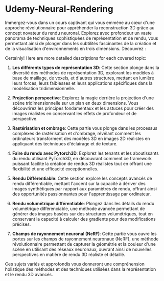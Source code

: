 # Udemy-Neural-Rendering

Immergez-vous dans un cours captivant qui vous emmène au cœur d'une approche révolutionnaire pour appréhender la reconstruction 3D grâce au concept novateur du rendu neuronal. Explorez avec profondeur un vaste panorama de techniques sophistiquées de représentation et de rendu, vous permettant ainsi de plonger dans les subtilités fascinantes de la création et de la visualisation d'environnements en trois dimensions. Découvrez :

Certainly! Here are more detailed descriptions for each covered topic:

1. **Les différents types de représentation 3D**: Cette section plonge dans la diversité des méthodes de représentation 3D, explorant les modèles à base de maillage, de voxels, et d'autres structures, mettant en lumière leurs forces, leurs faiblesses et leurs applications spécifiques dans la modélisation tridimensionnelle.

2. **Projection perspective**: Explorez la magie derrière la projection d'une scène tridimensionnelle sur un plan en deux dimensions. Vous découvrirez les principes fondamentaux et les astuces pour créer des images réalistes en conservant les effets de profondeur et de perspective.

3. **Rastérisation et ombrage**: Cette partie vous plonge dans les processus complexes de rastérisation et d'ombrage, révélant comment les ordinateurs transforment des modèles 3D en images 2D réalistes en appliquant des techniques d'éclairage et de texture.

4. **Faire du rendu avec Pytorch3D**: Explorez les tenants et les aboutissants du rendu utilisant PyTorch3D, en découvrant comment ce framework puissant facilite la création de rendus 3D réalistes tout en offrant une flexibilité et une efficacité exceptionnelles.

5. **Rendu Différentiable**: Cette section explore les concepts avancés de rendu différentiable, mettant l'accent sur la capacité à dériver des images synthétiques par rapport aux paramètres de rendu, offrant ainsi des opportunités passionnantes pour l'apprentissage par ordinateur.

6. **Rendu volumétrique différentiable**: Plongez dans les détails du rendu volumétrique différenciable, une méthode avancée permettant de générer des images basées sur des structures volumétriques, tout en conservant la capacité à calculer des gradients pour des modifications précises.

7. **Champs de rayonnement neuronal (NeRF)**: Cette partie vous ouvre les portes sur les champs de rayonnement neuronaux (NeRF), une méthode révolutionnaire permettant de capturer la géométrie et la couleur d'une scène en utilisant des réseaux neuronaux, ouvrant ainsi de nouvelles perspectives en matière de rendu 3D réaliste et détaillé.

Ces sujets variés et approfondis vous donneront une compréhension holistique des méthodes et des techniques utilisées dans la représentation et le rendu 3D avancés.
